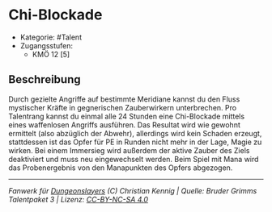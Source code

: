 <!---
Dies ist ein Fanwerk für DUNGEONSLAYERS (C) von Christian Kennig

Quellen:      [Bruder Grimms Talentpaket 3](https://www.f-space.de/ds4/downloads.html)
              [Talentbeschreibungen](https://www.f-space.de/ds4/tools-talentcards.html)
License:      [CC-BY-NC-SA 4.0](https://creativecommons.org/licenses/by-nc-sa/4.0/deed.de)
Richtlinien:  [Fanwerkrichtlinien](https://www.dungeonslayers.net/fanwerk-richtlinien/)
Autor:        Zauberlehrling
-->

  
# Chi-Blockade  
- Kategorie: #Talent  
- Zugangsstufen:  
  - KMÖ 12 [5]  

## Beschreibung  
Durch gezielte Angriffe auf bestimmte Meridiane kannst du den Fluss mystischer Kräfte in gegnerischen Zauberwirkern unterbrechen. Pro Talentrang kannst du einmal alle 24 Stunden eine Chi-Blockade mittels eines waffenlosen Angriffs ausführen. Das Resultat wird wie gewohnt ermittelt (also abzüglich der Abwehr), allerdings wird kein Schaden erzeugt, stattdessen ist das Opfer für PE in Runden nicht mehr in der Lage, Magie zu wirken. Bei einem Immersieg wird außerdem der aktive Zauber des Ziels deaktiviert und muss neu eingewechselt werden. Beim Spiel mit Mana wird das Probenergebnis von den Manapunkten des Opfers abgezogen.


___  
*Fanwerk für [Dungeonslayers](https://www.dungeonslayers.net/) (C) Christian Kennig | Quelle: Bruder Grimms Talentpaket 3 | Lizenz: [CC-BY-NC-SA 4.0](https://creativecommons.org/licenses/by-nc-sa/4.0/deed.de)*  